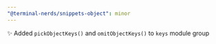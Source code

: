 ```yaml
---
"@terminal-nerds/snippets-object": minor
---
```


✨ Added `pickObjectKeys()` and `omitObjectKeys()` to `keys` module group
